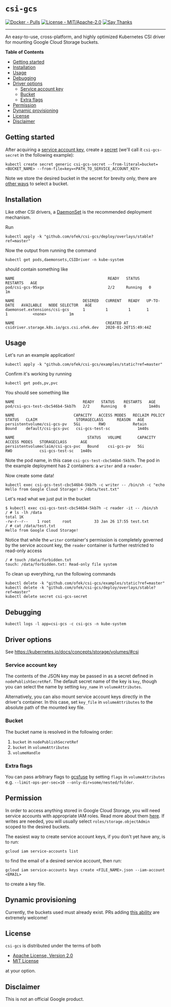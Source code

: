 # `csi-gcs`

[![Docker - Pulls](https://img.shields.io/docker/pulls/ofekmeister/csi-gcs.svg)](https://hub.docker.com/r/ofekmeister/csi-gcs)
[![License - MIT/Apache-2.0](https://img.shields.io/badge/license-MIT%2FApache--2.0-9400d3.svg)](https://choosealicense.com/licenses)
[![Say Thanks](https://img.shields.io/badge/say-thanks-ff69b4.svg)](https://saythanks.io/to/ofek)

-----

An easy-to-use, cross-platform, and highly optimized Kubernetes CSI driver for mounting Google Cloud Storage buckets.

**Table of Contents**

- [Getting started](#getting-started)
- [Installation](#installation)
- [Usage](#usage)
- [Debugging](#debugging)
- [Driver options](#driver-options)
  - [Service account key](#service-account-key)
  - [Bucket](#bucket)
  - [Extra flags](#extra-flags)
- [Permission](#permission)
- [Dynamic provisioning](#dynamic-provisioning)
- [License](#license)
- [Disclaimer](#disclaimer)

## Getting started

After acquiring a [service account key](#permission), create a [secret](https://kubernetes.io/docs/concepts/configuration/secret/) (we'll
call it `csi-gcs-secret` in the following example):

```console
kubectl create secret generic csi-gcs-secret --from-literal=bucket=<BUCKET_NAME> --from-file=key=<PATH_TO_SERVICE_ACCOUNT_KEY>
```

Note we store the desired bucket in the secret for brevity only, there are [other ways](#bucket) to select a bucket.

## Installation

Like other CSI drivers, a [DaemonSet](https://kubernetes.io/docs/concepts/workloads/controllers/daemonset/) is the recommended deployment mechanism.

Run

```console
kubectl apply -k "github.com/ofek/csi-gcs/deploy/overlays/stable?ref=master"
```

Now the output from running the command

```console
kubectl get pods,daemonsets,CSIDriver -n kube-system
```

should contain something like

```
NAME                                         READY   STATUS    RESTARTS   AGE
pod/csi-gcs-95xgx                            2/2     Running   0          1m

NAME                              DESIRED   CURRENT   READY   UP-TO-DATE   AVAILABLE   NODE SELECTOR   AGE
daemonset.extensions/csi-gcs      1         1         1       1            1           <none>          1m

NAME                                        CREATED AT
csidriver.storage.k8s.io/gcs.csi.ofek.dev   2020-01-26T15:49:44Z
```

## Usage

Let's run an example application!

```console
kubectl apply -k "github.com/ofek/csi-gcs/examples/static?ref=master"
```

Confirm it's working by running

```console
kubectl get pods,pv,pvc
```

You should see something like

```
NAME                              READY   STATUS    RESTARTS   AGE
pod/csi-gcs-test-cbc546b4-5kb7h   2/2     Running   0          1m40s

NAME                          CAPACITY   ACCESS MODES   RECLAIM POLICY   STATUS   CLAIM                 STORAGECLASS      REASON   AGE
persistentvolume/csi-gcs-pv   5Gi        RWO            Retain           Bound    default/csi-gcs-pvc   csi-gcs-test-sc            1m40s

NAME                                STATUS   VOLUME       CAPACITY   ACCESS MODES   STORAGECLASS      AGE
persistentvolumeclaim/csi-gcs-pvc   Bound    csi-gcs-pv   5Gi        RWO            csi-gcs-test-sc   1m40s
```

Note the pod name, in this case `csi-gcs-test-cbc546b4-5kb7h`. The pod in the example deployment has 2 containers: a `writer` and a `reader`.

Now create some data!

```console
kubectl exec csi-gcs-test-cbc546b4-5kb7h -c writer -- /bin/sh -c "echo Hello from Google Cloud Storage! > /data/test.txt"
```

Let's read what we just put in the bucket

```
$ kubectl exec csi-gcs-test-cbc546b4-5kb7h -c reader -it -- /bin/sh
/ # ls -lh /data
total 1K
-rw-r--r--    1 root     root          33 Jan 26 17:55 test.txt
/ # cat /data/test.txt
Hello from Google Cloud Storage!
```

Notice that while the `writer` container's permission is completely governed by the service account key, the `reader` container is further restricted to read-only access

```
/ # touch /data/forbidden.txt
touch: /data/forbidden.txt: Read-only file system
```

To clean up everything, run the following commands

```console
kubectl delete -k "github.com/ofek/csi-gcs/examples/static?ref=master"
kubectl delete -k "github.com/ofek/csi-gcs/deploy/overlays/stable?ref=master"
kubectl delete secret csi-gcs-secret
```

## Debugging

```console
kubectl logs -l app=csi-gcs -c csi-gcs -n kube-system
```

## Driver options

See https://kubernetes.io/docs/concepts/storage/volumes/#csi

### Service account key

The contents of the JSON key may be passed in as a secret defined in `nodePublishSecretRef`. The default secret
name of the key is `key`, though you can select the name by setting `key_name` in `volumeAttributes`.

Alternatively, you can also mount service account keys directly in the driver's container. In this case, set
`key_file` in `volumeAttributes` to the absolute path of the mounted key file.

### Bucket

The bucket name is resolved in the following order:

1. `bucket` in `nodePublishSecretRef`
2. `bucket` in `volumeAttributes`
3. `volumeHandle`

### Extra flags

You can pass arbitrary flags to [gcsfuse](https://github.com/GoogleCloudPlatform/gcsfuse) by setting
`flags` in `volumeAttributes` e.g. `--limit-ops-per-sec=10 --only-dir=some/nested/folder`.

## Permission

In order to access anything stored in Google Cloud Storage, you will need service accounts with appropriate IAM
roles. Read more about them [here](https://cloud.google.com/iam/docs/understanding-service-accounts). If writes
are needed, you will usually select `roles/storage.objectAdmin` scoped to the desired buckets.

The easiest way to create service account keys, if you don't yet have any, is to run:

```console
gcloud iam service-accounts list
```

to find the email of a desired service account, then run:

```console
gcloud iam service-accounts keys create <FILE_NAME>.json --iam-account <EMAIL>
```

to create a key file.

## Dynamic provisioning

Currently, the buckets used must already exist. PRs adding
[this ability](https://cloud.google.com/storage/docs/reference/libraries#client-libraries-usage-go) are extremely welcome!

## License

`csi-gcs` is distributed under the terms of both

- [Apache License, Version 2.0](https://choosealicense.com/licenses/apache-2.0)
- [MIT License](https://choosealicense.com/licenses/mit)

at your option.

## Disclaimer

This is not an official Google product.
